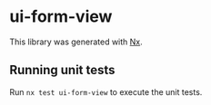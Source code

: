 # ui-form-view

This library was generated with [Nx](https://nx.dev).

## Running unit tests

Run `nx test ui-form-view` to execute the unit tests.
